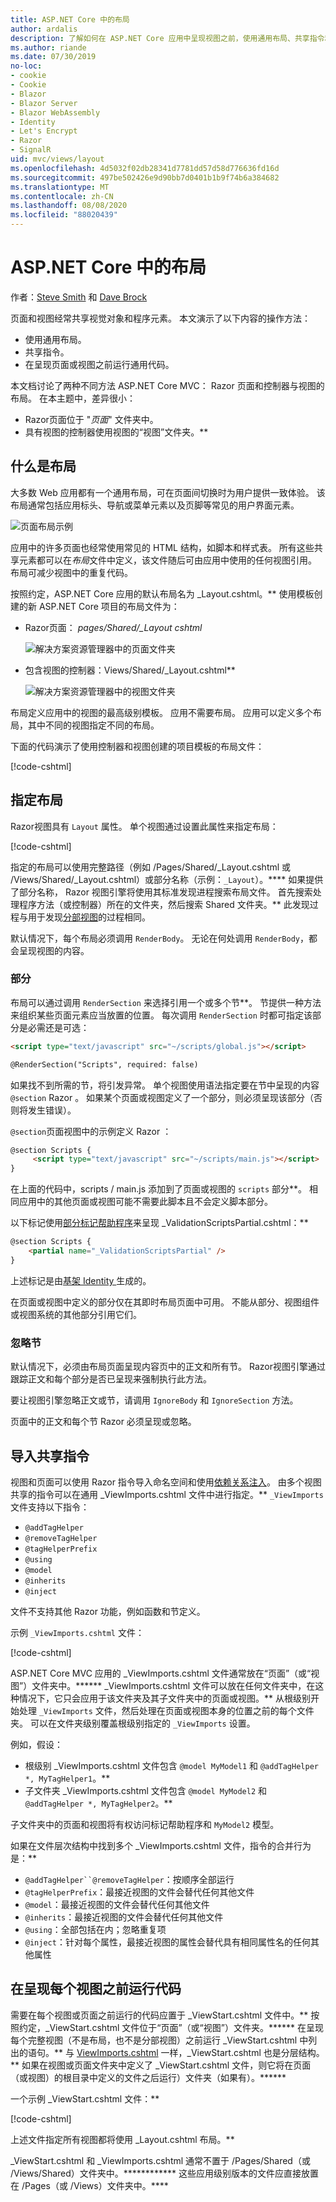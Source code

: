 ```yaml
---
title: ASP.NET Core 中的布局
author: ardalis
description: 了解如何在 ASP.NET Core 应用中呈现视图之前，使用通用布局、共享指令和运行常见代码。
ms.author: riande
ms.date: 07/30/2019
no-loc:
- cookie
- Cookie
- Blazor
- Blazor Server
- Blazor WebAssembly
- Identity
- Let's Encrypt
- Razor
- SignalR
uid: mvc/views/layout
ms.openlocfilehash: 4d5032f02db28341d7781dd57d58d776636fd16d
ms.sourcegitcommit: 497be502426e9d90bb7d0401b1b9f74b6a384682
ms.translationtype: MT
ms.contentlocale: zh-CN
ms.lasthandoff: 08/08/2020
ms.locfileid: "88020439"
---
```

# <a name="layout-in-aspnet-core"></a>ASP.NET Core 中的布局

作者：[Steve Smith](https://ardalis.com/) 和 [Dave Brock](https://twitter.com/daveabrock)

页面和视图经常共享视觉对象和程序元素。 本文演示了以下内容的操作方法：

* 使用通用布局。
* 共享指令。
* 在呈现页面或视图之前运行通用代码。

本文档讨论了两种不同方法 ASP.NET Core MVC： Razor 页面和控制器与视图的布局。 在本主题中，差异很小：

* Razor页面位于 "*页面*" 文件夹中。
* 具有视图的控制器使用视图的“视图”文件夹。**

## <a name="what-is-a-layout"></a>什么是布局

大多数 Web 应用都有一个通用布局，可在页面间切换时为用户提供一致体验。 该布局通常包括应用标头、导航或菜单元素以及页脚等常见的用户界面元素。

![页面布局示例](layout/_static/page-layout.png)

应用中的许多页面也经常使用常见的 HTML 结构，如脚本和样式表。 所有这些共享元素都可以在*布局*文件中定义，该文件随后可由应用中使用的任何视图引用。 布局可减少视图中的重复代码。

按照约定，ASP.NET Core 应用的默认布局名为 _Layout.cshtml。** 使用模板创建的新 ASP.NET Core 项目的布局文件为：

* Razor页面： *pages/Shared/_Layout cshtml*

  ![解决方案资源管理器中的页面文件夹](layout/_static/rp-web-project-views.png)

* 包含视图的控制器：Views/Shared/_Layout.cshtml**

  ![解决方案资源管理器中的视图文件夹](layout/_static/mvc-web-project-views.png)

布局定义应用中的视图的最高级别模板。 应用不需要布局。 应用可以定义多个布局，其中不同的视图指定不同的布局。

下面的代码演示了使用控制器和视图创建的项目模板的布局文件：

[!code-cshtml[](~/common/samples/WebApplication1/Views/Shared/_Layout.cshtml?highlight=44,72)]

## <a name="specifying-a-layout"></a>指定布局

Razor视图具有 `Layout` 属性。 单个视图通过设置此属性来指定布局：

[!code-cshtml[](../../common/samples/WebApplication1/Views/_ViewStart.cshtml?highlight=2)]

指定的布局可以使用完整路径（例如 /Pages/Shared/_Layout.cshtml 或 /Views/Shared/_Layout.cshtml）或部分名称（示例：`_Layout`）。**** 如果提供了部分名称， Razor 视图引擎将使用其标准发现进程搜索布局文件。 首先搜索处理程序方法（或控制器）所在的文件夹，然后搜索 Shared 文件夹。** 此发现过程与用于发现[分部视图](xref:mvc/views/partial#partial-view-discovery)的过程相同。

默认情况下，每个布局必须调用 `RenderBody`。 无论在何处调用 `RenderBody`，都会呈现视图的内容。

<a name="layout-sections-label"></a>
<!-- https://stackoverflow.com/questions/23327578 -->
### <a name="sections"></a>部分

布局可以通过调用 `RenderSection` 来选择引用一个或多个节**。 节提供一种方法来组织某些页面元素应当放置的位置。 每次调用 `RenderSection` 时都可指定该部分是必需还是可选：

```html
<script type="text/javascript" src="~/scripts/global.js"></script>

@RenderSection("Scripts", required: false)
```

如果找不到所需的节，将引发异常。 单个视图使用语法指定要在节中呈现的内容 `@section` Razor 。 如果某个页面或视图定义了一个部分，则必须呈现该部分（否则将发生错误）。

`@section`页面视图中的示例定义 Razor ：

```html
@section Scripts {
     <script type="text/javascript" src="~/scripts/main.js"></script>
}
```

在上面的代码中，scripts / main.js 添加到了页面或视图的 `scripts` 部分**。 相同应用中的其他页面或视图可能不需要此脚本且不会定义脚本部分。

以下标记使用[部分标记帮助程序](xref:mvc/views/tag-helpers/builtin-th/partial-tag-helper)来呈现  _ValidationScriptsPartial.cshtml：**

```html
@section Scripts {
    <partial name="_ValidationScriptsPartial" />
}
```

上述标记是由[基架 Identity ](xref:security/authentication/scaffold-identity)生成的。

在页面或视图中定义的部分仅在其即时布局页面中可用。 不能从部分、视图组件或视图系统的其他部分引用它们。

### <a name="ignoring-sections"></a>忽略节

默认情况下，必须由布局页面呈现内容页中的正文和所有节。 Razor视图引擎通过跟踪正文和每个部分是否已呈现来强制执行此方法。

要让视图引擎忽略正文或节，请调用 `IgnoreBody` 和 `IgnoreSection` 方法。

页面中的正文和每个节 Razor 必须呈现或忽略。

<a name="viewimports"></a>

## <a name="importing-shared-directives"></a>导入共享指令

视图和页面可以使用 Razor 指令导入命名空间和使用[依赖关系注入](dependency-injection.md)。 由多个视图共享的指令可以在通用 _ViewImports.cshtml 文件中进行指定。** `_ViewImports` 文件支持以下指令：

* `@addTagHelper`
* `@removeTagHelper`
* `@tagHelperPrefix`
* `@using`
* `@model`
* `@inherits`
* `@inject`

文件不支持其他 Razor 功能，例如函数和节定义。

示例 `_ViewImports.cshtml` 文件：

[!code-cshtml[](../../common/samples/WebApplication1/Views/_ViewImports.cshtml)]

ASP.NET Core MVC 应用的 _ViewImports.cshtml 文件通常放在“页面”（或“视图”）文件夹中。****** _ViewImports.cshtml 文件可以放在任何文件夹中，在这种情况下，它只会应用于该文件夹及其子文件夹中的页面或视图。** 从根级别开始处理 `_ViewImports` 文件，然后处理在页面或视图本身的位置之前的每个文件夹。 可以在文件夹级别覆盖根级别指定的 `_ViewImports` 设置。

例如，假设：

* 根级别 _ViewImports.cshtml 文件包含 `@model MyModel1` 和 `@addTagHelper *, MyTagHelper1`。**
* 子文件夹 _ViewImports.cshtml 文件包含 `@model MyModel2` 和 `@addTagHelper *, MyTagHelper2`。**

子文件夹中的页面和视图将有权访问标记帮助程序和 `MyModel2` 模型。

如果在文件层次结构中找到多个 _ViewImports.cshtml 文件，指令的合并行为是：**

* `@addTagHelper``@removeTagHelper`：按顺序全部运行
* `@tagHelperPrefix`：最接近视图的文件会替代任何其他文件
* `@model`：最接近视图的文件会替代任何其他文件
* `@inherits`：最接近视图的文件会替代任何其他文件
* `@using`：全部包括在内；忽略重复项
* `@inject`：针对每个属性，最接近视图的属性会替代具有相同属性名的任何其他属性

<a name="viewstart"></a>

## <a name="running-code-before-each-view"></a>在呈现每个视图之前运行代码

需要在每个视图或页面之前运行的代码应置于 _ViewStart.cshtml 文件中。** 按照约定，_ViewStart.cshtml 文件位于“页面”（或“视图”）文件夹。****** 在呈现每个完整视图（不是布局，也不是分部视图）之前运行 _ViewStart.cshtml 中列出的语句。** 与 [ViewImports.cshtml](xref:mvc/views/layout#viewimports) 一样，_ViewStart.cshtml 也是分层结构。** 如果在视图或页面文件夹中定义了 _ViewStart.cshtml 文件，则它将在页面（或视图）的根目录中定义的文件之后运行）文件夹（如果有）。******

一个示例 _ViewStart.cshtml 文件：**

[!code-cshtml[](../../common/samples/WebApplication1/Views/_ViewStart.cshtml)]

上述文件指定所有视图都将使用 _Layout.cshtml 布局。**

_ViewStart.cshtml 和 _ViewImports.cshtml 通常不置于 /Pages/Shared（或 /Views/Shared）文件夹中。************ 这些应用级别版本的文件应直接放置在 /Pages（或 /Views）文件夹中。****
